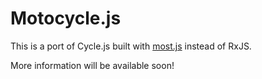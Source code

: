 # Motocycle.js

This is a port of Cycle.js built with [most.js](https://github.com/cujojs/most) instead of RxJS.

More information will be available soon!
